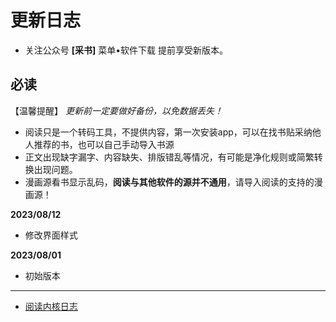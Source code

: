# 更新日志

* 关注公众号 **[采书]** 菜单•软件下载 提前享受新版本。

## **必读**

【温馨提醒】 *更新前一定要做好备份，以免数据丢失！*

* 阅读只是一个转码工具，不提供内容，第一次安装app，可以在找书贴采纳他人推荐的书，也可以自己手动导入书源
* 正文出现缺字漏字、内容缺失、排版错乱等情况，有可能是净化规则或简繁转换出现问题。
* 漫画源看书显示乱码，**阅读与其他软件的源并不通用**，请导入阅读的支持的漫画源！

**2023/08/12**
* 修改界面样式

**2023/08/01**
* 初始版本

----

* [阅读内核日志](https://github.com/gedoor/legado/blob/record2022/app/src/main/assets/updateLog.md)

